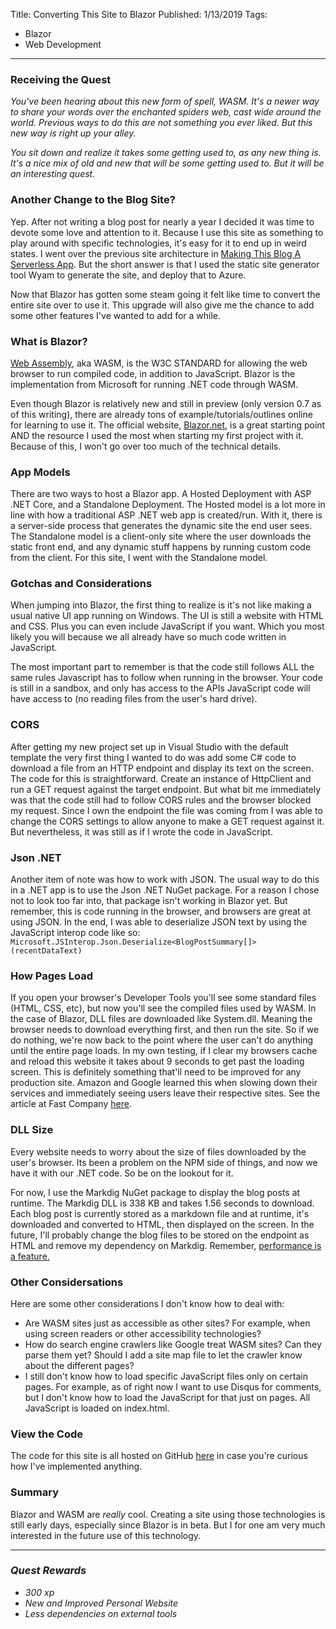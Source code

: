 Title: Converting This Site to Blazor
Published: 1/13/2019
Tags: 
- Blazor
- Web Development
---

### Receiving the Quest
*You've been hearing about this new form of spell, WASM. It's a newer way to share your words over the enchanted spiders web, cast wide around the world. Previous ways to do this are not something you ever liked. But this new way is right up your alley.*

*You sit down and realize it takes some getting used to, as any new thing is. It's a nice mix of old and new that will be some getting used to. But it will be an interesting quest.*

### Another Change to the Blog Site?

Yep. After not writing a blog post for nearly a year I decided it was time to devote some love and attention to it. Because I use this site as something to play around with specific technologies, it's easy for it to end up in weird states. I went over the previous site architecture in [Making This Blog A Serverless App](/BlogPosts/04-Making-This-Blog-A-Serverless-App.md). But the short answer is that I used the static site generator tool Wyam to generate the site, and deploy that to Azure. 

Now that Blazor has gotten some steam going it felt like time to convert the entire site over to use it. This upgrade will also give me the chance to add some other features I've wanted to add for a while.

### What is Blazor?

[Web Assembly](https://webassembly.org/), aka WASM, is the W3C STANDARD for allowing the web browser to run compiled code, in addition to JavaScript. Blazor is the implementation from Microsoft for running .NET code through WASM.

Even though Blazor is relatively new and still in preview (only version 0.7 as of this writing), there are already tons of example/tutorials/outlines online for learning to use it. The official website, [Blazor.net](https://blazor.net/), is a great starting point AND the resource I used the most when starting my first project with it. Because of this, I won't go over too much of the technical details.

### App Models
There are two ways to host a Blazor app. A Hosted Deployment with ASP .NET Core, and a Standalone Deployment. The Hosted model is a lot more in line with how a traditional ASP .NET web app is created/run. With it, there is a server-side process that generates the dynamic site the end user sees. The Standalone model is a client-only site where the user downloads the static front end, and any dynamic stuff happens by running custom code from the client. For this site, I went with the Standalone model.

### Gotchas and Considerations

When jumping into Blazor, the first thing to realize is it's not like making a  usual native UI app running on Windows. The UI is still a website with HTML and CSS. Plus you can even include JavaScript if you want. Which you most likely you will because  we all already have so much code written in JavaScript.

The most important part to remember is that the code still follows ALL the same rules Javascript has to follow when running in the browser. Your code is still in a sandbox, and only has access to the APIs JavaScript code will have access to (no reading files from the user's hard drive).

### CORS

After getting my new project set up in Visual Studio with the default template the very first thing I wanted to do was add some C# code to download a file from an HTTP endpoint and display its text on the screen. The code for this is straightforward. Create an instance of HttpClient and run a GET request against the target endpoint. But what bit me immediately was that the code still had to follow CORS rules and the browser blocked my request. Since I own the endpoint the file was coming from I was able to change the CORS settings to allow anyone to make a GET request against it. But nevertheless, it was still as if I wrote the code in JavaScript.

### Json .NET

Another item of note was how to work with JSON. The usual way to do this in a .NET app is to use the Json .NET NuGet package. For a reason I chose not to look too far into, that package isn't working in Blazor yet. But remember, this is code running in the browser, and browsers are great at using JSON. In the end, I was able to deserialize JSON text by using the JavaScript interop code like so: `Microsoft.JSInterop.Json.Deserialize<BlogPostSummary[]>(recentDataText)`

### How Pages Load

If you open your browser's Developer Tools you'll see some standard files (HTML, CSS, etc), but now you'll see the compiled files used by WASM. In the case of Blazor, DLL files are downloaded like System.dll. Meaning the browser needs to download everything first, and then run the site. So if we do nothing, we're now back to the point where the user can't do anything until the entire page loads. In my own testing, if I clear my browsers cache and reload this website it takes about 9 seconds to get past the loading screen. This is definitely something that'll need to be improved for any production site. Amazon and Google learned this when slowing down their services and immediately seeing users leave their respective sites. See the article at Fast Company [here](https://www.fastcompany.com/1825005/how-one-second-could-cost-amazon-16-billion-sales).

### DLL Size

Every website needs to worry about the size of files downloaded by the user's browser. Its been a problem on the NPM side of things, and now we have it with our .NET code. So be on the lookout for it.

For now, I use the Markdig NuGet package to display the blog posts at runtime. The Markdig DLL is 338 KB and takes 1.56 seconds to download. Each blog post is currently stored as a markdown file and at runtime, it's downloaded and converted to HTML, then displayed on the screen. In the future, I'll probably change the blog files to be stored on the endpoint as HTML and remove my dependency on Markdig. Remember, [performance is a feature.](https://blog.codinghorror.com/performance-is-a-feature/)

### Other Considersations

Here are some other considerations I don't know how to deal with:
- Are WASM sites just as accessible as other sites? For example, when using screen readers or other accessibility technologies?
- How do search engine crawlers like Google treat WASM sites? Can they parse them yet? Should I add a site map file to let the crawler know about the different pages?
- I still don't know how to load specific JavaScript files only on certain pages. For example, as of right now I want to use Disqus for comments, but I don't know how to load the JavaScript for that just on pages. All JavaScript is loaded on index.html.

### View the Code
The code for this site is all hosted on GitHub [here](https://github.com/ProgrammerAl/ProgrammerAlSite) in case you're curious how I've implemented anything. 

### Summary

Blazor and WASM are *really* cool. Creating a site using those technologies is still early days, especially since Blazor is in beta. But I for one am very much interested in the future use of this technology.

---

### *Quest Rewards*
- *300 xp*
- *New and Improved Personal Website*
- *Less dependencies on external tools*

